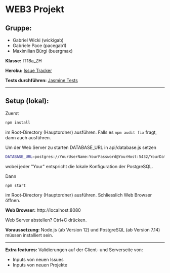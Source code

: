 # WEB3 Projekt

## Gruppe:
* Gabriel Wicki (wickigab)
* Gabriele Pace (pacegab1)
* Maximilian Bürgi (buergmax)

**Klasse:** IT18a_ZH

**Heroku:** [Issue Tracker](https://web3projekt-wicki-pace-buergi.herokuapp.com "WEB3 Projekt")

**Tests durchführen:** [Jasmine Tests](https://web3projekt-wicki-pace-buergi.herokuapp.com/assets/js/SpecRunner.html "WEB3 Projekt Tests")
-- --
## Setup (lokal):
Zuerst
```bash
npm install
```
im Root-Directory (Hauptordner) ausführen. Falls es ```npm audit fix``` fragt, dann auch ausführen.

Um der Web Server zu starten DATABASE_URL in api/database.js setzen
```bash
DATABASE_URL=postgres://YourUserName:YourPassword@YourHost:5432/YourDatabase
```
wobei jeder "Your" entspricht die lokale Konfiguration der PostgreSQL.

Dann

```bash
npm start
```
im Root-Directory (Hauptordner) ausführen. Schliesslich Web Browser öffnen.

**Web Browser:** http://localhost:8080

Web Server abstellen? Ctrl+C drücken.

**Voraussetzung:** Node.js (ab Version 12) und PostgreSQL (ab Version 7.14) müssen installiert sein.

-- --
**Extra features:**
Validierungen auf der Client- und Serverseite von:
* Inputs von neuen Issues
* Inputs von neuen Projekte
